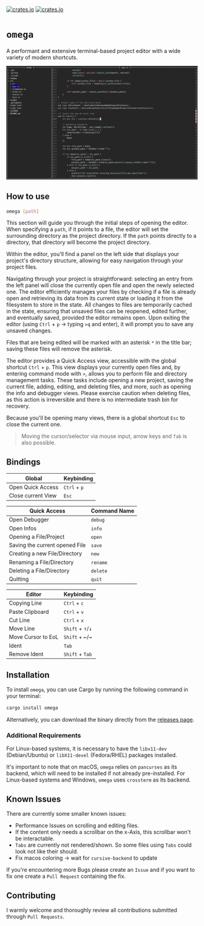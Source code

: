 [![crates.io](https://img.shields.io/crates/v/omega.svg)](https://crates.io/crates/omega)
[![crates.io](https://img.shields.io/crates/d/omega.svg)](https://crates.io/crates/omega)

# `omega`

A performant and extensive terminal-based project editor with a wide variety of modern shortcuts.

<img src="images/screenshot.png" width="650"/>

## How to use

```bash
omega [path]
```
This section will guide you through the initial steps of opening the editor. When specifying a `path`, if it points to a file, the editor will set the surrounding directory as the project directory. If the `path` points directly to a directory, that directory will become the project directory.

Within the editor, you'll find a panel on the left side that displays your project's directory structure, allowing for easy navigation through your project files.

Navigating through your project is straightforward: selecting an entry from the left panel will close the currently open file and open the newly selected one. The editor efficiently manages your files by checking if a file is already open and retrieving its data from its current state or loading it from the filesystem to store in the state. All changes to files are temporarily cached in the state, ensuring that unsaved files can be reopened, edited further, and eventually saved, provided the editor remains open. Upon exiting the editor (using `Ctrl` + `p` -> typing `>q` and enter), it will prompt you to save any unsaved changes.

Files that are being edited will be marked with an asterisk `*` in the title bar; saving these files will remove the asterisk.

The editor provides a Quick Access view, accessible with the global shortcut `Ctrl` + `p`. This view displays your currently open files and, by entering command mode with `>`, allows you to perform file and directory management tasks. These tasks include opening a new project, saving the current file, adding, editing, and deleting files, and more, such as opening the info and debugger views. Please exercise caution when deleting files, as this action is irreversible and there is no intermediate trash bin for recovery.

Because you'll be opening many views, there is a global shortcut `Esc` to close the current one.

> Moving the cursor/selector via mouse input, arrow keys and `Tab` is also possible.

## Bindings

| Global             | Keybinding   |
| ------------------ | ------------ |
| Open Quick Access  | `Ctrl` + `p` |
| Close current View | `Esc`        |

| Quick Access                   | Command Name |
| ------------------------------ | ------------ |
| Open Debugger                  | `debug`      |
| Open Infos                     | `info`       |
| Opening a File/Project         | `open`       |
| Saving the current opened File | `save`       |
| Creating a new File/Directory  | `new`        |
| Renaming a File/Directory      | `rename`     |
| Deleting a File/Directory      | `delete`     |
| Quitting                       | `quit`       |

| Editor             | Keybinding                                    |
| ------------------ | --------------------------------------------- |
| Copying Line       | `Ctrl` + `c`                                  |
| Paste Clipboard    | `Ctrl` + `v`                                  |
| Cut Line           | `Ctrl` + `x`                                  |
| Move Line          | `Shift` + <kbd>&uarr;</kbd>/<kbd>&darr;</kbd> |
| Move Cursor to EoL | `Shift` + <kbd>&larr;</kbd>/<kbd>&rarr;</kbd> |
| Ident              | `Tab`                                         |
| Remove Ident       | `Shift` + `Tab`                               |

## Installation

To install `omega`, you can use Cargo by running the following command in your terminal:

```bash
cargo install omega
```
Alternatively, you can download the binary directly from the [releases page](https://github.com/nwrenger/omega/releases/latest).

### Additional Requirements

For Linux-based systems, it is necessary to have the `libx11-dev` (Debian/Ubuntu) or `libX11-devel` (Fedora/RHEL) packages installed.

It's important to note that on macOS, `omega` relies on `pancurses` as its backend, which will need to be installed if not already pre-installed. For Linux-based systems and Windows, `omega` uses `crossterm` as its backend.

## Known Issues

There are currently some smaller known issues:

- Performance Issues on scrolling and editing files.
- If the content only needs a scrollbar on the x-Axis, this scrollbar won't be interactable.
- `Tabs` are currently not rendered/shown. So some files using `Tabs` could look not like their should.
- Fix macos coloring -> wait for `cursive-backend` to update

If you're encountering more Bugs please create an `Issue` and if you want to fix one create a `Pull Request` containing the fix.

## Contributing

I warmly welcome and thoroughly review all contributions submitted through `Pull Requests`.
